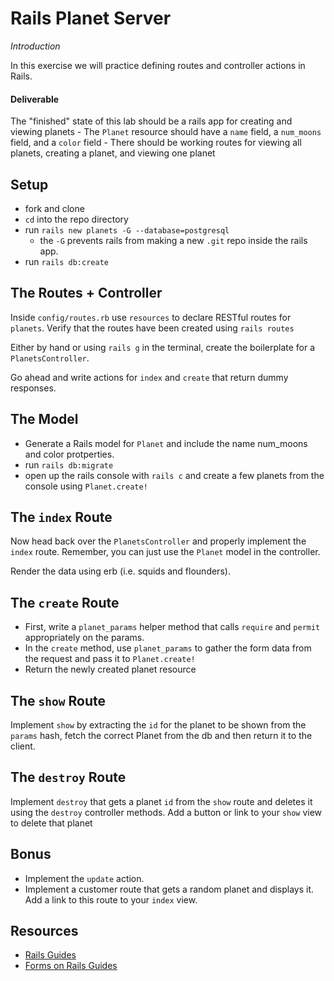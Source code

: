 # Rails Planet Server
_Introduction_

In this exercise we will practice defining routes and controller actions in Rails.

#### Deliverable
The "finished" state of this lab should be a rails app for creating and viewing planets
	- The `Planet` resource should have a `name` field, a `num_moons` field, and a `color` field
	- There should be working routes for viewing all planets, creating a planet, and viewing one planet

## Setup

- fork and clone
- `cd` into the repo directory
- run `rails new planets -G --database=postgresql`
  - the `-G` prevents rails from making a new `.git` repo inside the rails app. 
- run `rails db:create`

## The Routes + Controller

Inside `config/routes.rb` use `resources` to declare RESTful routes for `planets`.  Verify that the routes have been created using `rails routes`

Either by hand or using `rails g` in the terminal, create the boilerplate for a `PlanetsController`.

Go ahead and write actions for `index` and `create` that return dummy responses.

## The Model

- Generate a Rails model for `Planet` and include the name num_moons and color protperties.
- run `rails db:migrate`
- open up the rails console with `rails c` and create a few planets from the console using `Planet.create!`

## The `index` Route

Now head back over the `PlanetsController` and properly implement the `index` route.  Remember, you can just use the `Planet` model in the controller.

Render the data using erb (i.e. squids and flounders).

## The `create` Route

- First, write a `planet_params` helper method that calls `require` and `permit` appropriately on the params.
- In the `create` method, use `planet_params` to gather the form data from the request and pass it to `Planet.create!`
- Return the newly created planet resource


## The `show` Route
  Implement `show` by extracting the `id` for the planet to be shown from the `params` hash, fetch the correct Planet from the db and then return it to the client.
  
## The `destroy` Route
Implement `destroy` that gets a planet `id` from the `show` route and deletes it using the `destroy` controller methods. Add a button or link to your `show` view to delete that planet
  
## Bonus

- Implement the `update` action.
- Implement a customer route that gets a random planet and displays it. Add a link to this route to your `index` view.

## Resources 
- [Rails Guides](https://guides.rubyonrails.org/v5.0/)
- [Forms on Rails Guides](https://guides.rubyonrails.org/form_helpers.html)
